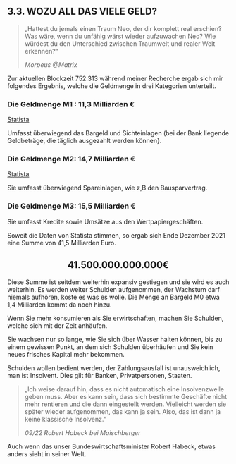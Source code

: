 ## 3.3. WOZU ALL DAS VIELE GELD?

> „Hattest du jemals einen Traum Neo, der dir komplett real erschien?
> Was wäre, wenn du unfähig wärst wieder aufzuwachen Neo?
> Wie würdest du den Unterschied zwischen Traumwelt und realer Welt erkennen?“
> 
> *Morpeus @Matrix*

Zur aktuellen Blockzeit 752.313 während meiner Recherche ergab sich mir folgendes Ergebnis,
welche die Geldmenge in drei Kategorien unterteilt.

### Die Geldmenge M1 : 11,3 Milliarden €

[Statista](https://de.statista.com/statistik/daten/studie/241800/umfrage/entwicklung-der-geldmenge-m1-in-der-euro-zone/)

Umfasst überwiegend das Bargeld und Sichteinlagen (bei der Bank liegende Geldbeträge, die täglich ausgezahlt werden können}.

### Die Geldmenge M2: 14,7 Milliarden €

[Statista](https://de.statista.com/statistik/daten/studie/241824/umfrage/entwicklung-der-geldmenge-m2-in-der-euro-zone/)

Sie umfasst überwiegend Spareinlagen, wie z,B den Bausparvertrag.

### Die Geldmenge M3: 15,5 Milliarden €
Sie umfasst Kredite sowie Umsätze aus den Wertpapiergeschäften.

Soweit die Daten von Statista stimmen, so ergab sich Ende Dezember 2021 eine Summe von 41,5 Milliarden Euro.

<center>

## 41.500.000.000.000€

</center>

Diese Summe ist seitdem weiterhin expansiv gestiegen und sie wird es auch weiterhin. Es werden weiter Schulden aufgenommen, der
Wachstum darf niemals aufhören, koste es was es wolle. Die Menge an Bargeld M0 etwa 1,4 Milliarden kommt da noch hinzu.

Wenn Sie mehr konsumieren als Sie erwirtschaften, machen Sie Schulden, welche sich mit der Zeit anhäufen. 

Sie wachsen nur so lange, wie Sie sich über Wasser halten können, bis zu einem gewissen Punkt, an
dem sich Schulden überhäufen und Sie kein neues frisches Kapital mehr bekommen.

Schulden wollen bedient werden, der Zahlungsausfall ist unausweichlich, man ist Insolvent. Dies gilt für Banken, Privatpersonen, Staaten.

> „Ich weise darauf hin, dass es nicht automatisch eine Insolvenzwelle geben muss. Aber es kann sein, dass sich bestimmte Geschäfte nicht mehr rentieren und die dann eingestellt werden. Vielleicht werden sie später wieder aufgenommen, das kann ja sein. Also, das ist dann ja keine klassische Insolvenz.“
> 
> *09/22 Robert Habeck bei Maischberger*

Auch wenn das unser Bundeswirtschaftsminister Robert Habeck, etwas anders sieht in seiner Welt.

